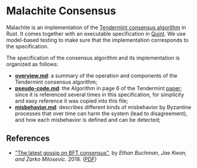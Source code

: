 # Malachite Consensus

Malachite is an implementation of the [Tendermint consensus algorithm][tendermint-arxiv] in Rust.
It comes together with an executable specification in [Quint][quint-spec].
We use model-based testing to make sure that the implementation corresponds to
the specification.

The specification of the consensus algorithm and its implementation is organized as follows:

- [**overview.md**](./overview.md): a summary of the operation and components
  of the Tendermint consensus algorithm;
- [**pseudo-code.md**](./pseudo-code.md): the Algorithm in page 6 of the
  Tendermint [paper][tendermint-pdf];
  since it is referenced several times in this specification, for simplicity and
  easy reference it was copied into this file;
- [**misbehavior.md**](./misbehavior.md): describes different kinds of
  misbehavior by Byzantine processes that over time can harm the system (lead to
  disagreement), and how each misbehavior is defined and can be detected;

## References

- ["The latest gossip on BFT consensus"][tendermint-arxiv],
  by _Ethan Buchman, Jae Kwon, and Zarko Milosevic_. 2018.
  ([PDF][tendermint-pdf])

[tendermint-arxiv]: https://arxiv.org/abs/1807.04938
[tendermint-pdf]: https://arxiv.org/pdf/1807.04938
[quint-spec]: ../quint/README.md
